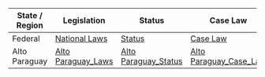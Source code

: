 | State / Region | Legislation                                                    | Status                                                                           | Case Law                                                                    | Constitution                                                                                   |
|----------------|----------------------------------------------------------------|----------------------------------------------------------------------------------|----------------------------------------------------------------------------|--------------------------------------------------------------------------------------------------|
| Federal        | [National Laws](https://www.bacn.gov.py/leyes-paraguayas/254) | [Status](https://www.bacn.gov.py/estatus-del-ordenamiento-juridico-nacional/) | [Case Law](https://www.csj.gov.py/)                                     | [Constitution](https://www.bacn.gov.py/constitucion-nacional-del-paraguay/)                     |
| Alto Paraguay  | [Alto Paraguay_Laws](https://www.bacn.gov.py/leyes-paraguayas/254)                  | [Alto Paraguay_Status](https://www.bacn.gov.py/estatus-del-ordenamiento-juridico-nacional/)            | [Alto Paraguay_Case_Law](https://www.csj.gov.py/) | [Alto Paraguay_Constitution](https://www.bacn.gov.py/constitucion-nacional-del-paraguay/)         |
